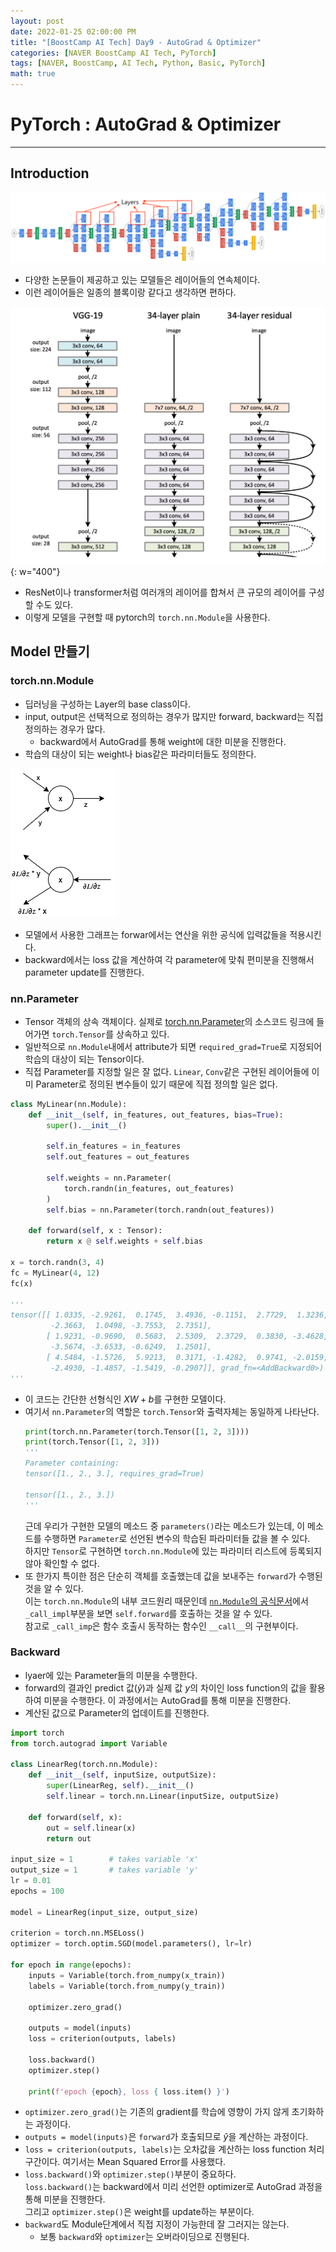 ```yaml
---
layout: post
date: 2022-01-25 02:00:00 PM
title: "[BoostCamp AI Tech] Day9 - AutoGrad & Optimizer"
categories: [NAVER BoostCamp AI Tech, PyTorch]
tags: [NAVER, BoostCamp, AI Tech, Python, Basic, PyTorch]
math: true
---
```

# PyTorch : AutoGrad & Optimizer

---

## Introduction

![](/image/boostcamp/pytorch/googlenet.png)

- 다양한 논문들이 제공하고 있는 모델들은 레이어들의 연속체이다.
- 이런 레이어들은 일종의 블록이랑 같다고 생각하면 편하다.

![](/image/boostcamp/precourse/resnet.png){: w="400"}  

- ResNet이나 transformer처럼 여러개의 레이어를 합쳐서 큰 규모의 레이어를 구성할 수도 있다.
- 이렇게 모델을 구현할 때 pytorch의 `torch.nn.Module`을 사용한다.

## Model 만들기
### torch.nn.Module

- 딥러닝을 구성하는 Layer의 base class이다.
- input, output은 선택적으로 정의하는 경우가 많지만 forward, backward는 직접 정의하는 경우가 많다.
    - backward에서 AutoGrad를 통해 weight에 대한 미분을 진행한다.
- 학습의 대상이 되는 weight나 bias같은 파라미터들도 정의한다.

![](/image/boostcamp/pytorch/fppbpp.png)  

- 모델에서 사용한 그래프는 forwar에서는 연산을 위한 공식에 입력값들을 적용시킨다.
- backward에서는 loss 값을 계산하여 각 parameter에 맞춰 편미분을 진행해서 parameter update를 진행한다.

### nn.Parameter

- Tensor 객체의 상속 객체이다. 실제로 [torch.nn.Parameter](https://pytorch.org/docs/stable/_modules/torch/nn/parameter.html#Paramete)의 소스코드 링크에 들어가면 `torch.Tensor`를 상속하고 있다.
- 일반적으로 `nn.Module`내에서 attribute가 되면 `required_grad=True`로 지정되어 학습의 대상이 되는 Tensor이다.
- 직접 Parameter를 지정할 일은 잘 없다. `Linear`, `Conv`같은 구현된 레이어들에 이미 Parameter로 정의된 변수들이 있기 때문에 직접 정의할 일은 없다.

```python
class MyLinear(nn.Module):
    def __init__(self, in_features, out_features, bias=True):
        super().__init__()
        
        self.in_features = in_features
        self.out_features = out_features

        self.weights = nn.Parameter(
            torch.randn(in_features, out_features)
        )
        self.bias = nn.Parameter(torch.randn(out_features))
    
    def forward(self, x : Tensor):
        return x @ self.weights + self.bias

x = torch.randn(3, 4)
fc = MyLinear(4, 12)
fc(x)

'''
tensor([[ 1.0335, -2.9261,  0.1745,  3.4936, -0.1151,  2.7729,  1.3236, -0.8619,
         -2.3663,  1.0498, -3.7553,  2.7351],
        [ 1.9231, -0.9690,  0.5683,  2.5309,  2.3729,  0.3830, -3.4628,  1.4042,
         -3.5674, -3.6533, -0.6249,  1.2501],
        [ 4.5484, -1.5726,  5.9213,  0.3171, -1.4282,  0.9741, -2.0159, -1.4090,
         -2.4930, -1.4857, -1.5419, -0.2907]], grad_fn=<AddBackward0>)
'''
```  

- 이 코드는 간단한 선형식인 $XW+b$를 구현한 모델이다. 
- 여기서 `nn.Parameter`의 역할은 `torch.Tensor`와 출력자체는 동일하게 나타난다.
    ```python
    print(torch.nn.Parameter(torch.Tensor([1, 2, 3])))
    print(torch.Tensor([1, 2, 3]))
    '''
    Parameter containing:
    tensor([1., 2., 3.], requires_grad=True)

    tensor([1., 2., 3.])
    '''
    ```  
    근데 우리가 구현한 모델의 메소드 중 `parameters()`라는 메소드가 있는데, 이 메소드를 수행하면 `Parameter`로 선언된 변수의 학습된 파라미터들 값을 볼 수 있다.  
    하지만 `Tensor`로 구현하면 `torch.nn.Module`에 있는 파라미터 리스트에 등록되지 않아 확인할 수 없다.
- 또 한가지 특이한 점은 단순히 객체를 호출했는데 값을 보내주는 `forward`가 수행된 것을 알 수 있다.  
    이는 `torch.nn.Module`의 내부 코드원리 때문인데 [`nn.Module`의 공식문서](https://pytorch.org/docs/stable/_modules/torch/nn/modules/module.html#Module)에서 `_call_impl`부분을 보면 `self.forward`를 호출하는 것을 알 수 있다.  
    참고로 `_call_imp`은 함수 호출시 동작하는 함수인 `__call__`의 구현부이다.

### Backward
- lyaer에 있는 Parameter들의 미분을 수행한다.
- forward의 결과인 predict 값($\hat{y}$)과 실제 값 $y$의 차이인 loss function의 값을 활용하여 미분을 수행한다. 이 과정에서는 AutoGrad를 통해 미분을 진행한다.
- 계산된 값으로 Parameter의 업데이트를 진행한다.

```python
import torch
from torch.autograd import Variable

class LinearReg(torch.nn.Module):
    def __init__(self, inputSize, outputSize):
        super(LinearReg, self).__init__()
        self.linear = torch.nn.Linear(inputSize, outputSize)

    def forward(self, x):
        out = self.linear(x)
        return out

input_size = 1        # takes variable 'x' 
output_size = 1       # takes variable 'y'
lr = 0.01 
epochs = 100

model = LinearReg(input_size, output_size)

criterion = torch.nn.MSELoss() 
optimizer = torch.optim.SGD(model.parameters(), lr=lr)

for epoch in range(epochs):
    inputs = Variable(torch.from_numpy(x_train))
    labels = Variable(torch.from_numpy(y_train))

    optimizer.zero_grad()

    outputs = model(inputs)
    loss = criterion(outputs, labels)

    loss.backward()
    optimizer.step()

    print(f'epoch {epoch}, loss { loss.item() }')
```  

- `optimizer.zero_grad()`는 기존의 gradient를 학습에 영향이 가지 않게 초기화하는 과정이다.
- `outputs = model(inputs)`은 `forward`가 호출되므로 $\hat{y}$을 계산하는 과정이다.
- `loss = criterion(outputs, labels)`는 오차값을 계산하는 loss function 처리구간이다. 여기서는 Mean Squared Error를 사용했다.
- `loss.backward()`와 `optimizer.step()`부분이 중요하다.  
    `loss.backward()`는 backward에서 미리 선언한 optimizer로 AutoGrad 과정을 통해 미분을 진행한다.  
    그리고 `optimizer.step()`은 weight를 update하는 부분이다.
- `backward`도 Module단계에서 직접 지정이 가능한데 잘 그러지는 않는다.
    - 보통 `backward`와 `optimizer`는 오버라이딩으로 진행된다.
